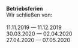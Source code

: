**Betriebsferien**  
Wir schließen von:
<br><br>
11.11.2019 — 11.12.2019  
30.03.2020 — 02.04.2020  
27.04.2020 — 07.05.2020
